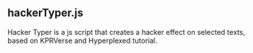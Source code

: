 ## hackerTyper.js

Hacker Typer is a js script that creates a hacker effect on selected texts, based on KPRVerse and Hyperplexed tutorial.